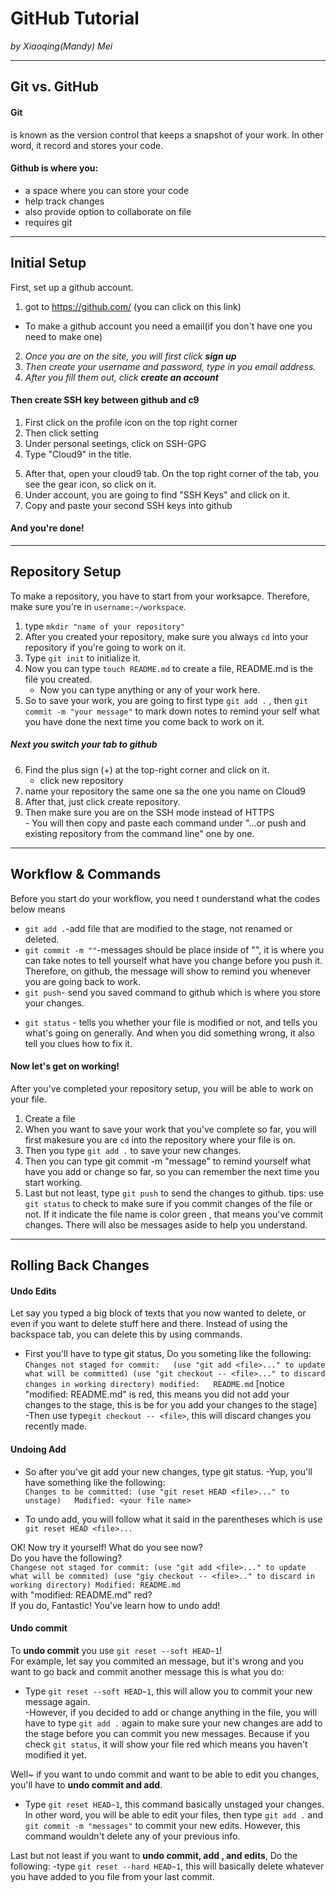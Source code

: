 # GitHub Tutorial

_by Xiaoqing(Mandy) Mei_

---
## Git vs. GitHub
#### Git     
is known as the version control that keeps a snapshot of your work. In other word, it record and stores your code.
#### Github is where you: 
- a space where you can store your code 
- help track changes
- also provide option to collaborate on file
- requires git 

<!--make sure to explain more of what git is. You can mention that it is a version control and expand more on that!-->
---
## Initial Setup
First, set up a github account.
1) got to https://github.com/ (you can click on this link)  
- To make a github account you need a email(if you don't have one you need to make one)
2) _Once you are on the site, you will first click **sign up**_
3) _Then create your username and password, type in you email address._
4) _After you fill them out, click **create an account**_

#### Then create SSH key between github and c9  
1) First click on the profile icon on the top right corner
2) Then click setting
3) Under personal seetings, click on SSH-GPG
4) Type "Cloud9" in the title.  
<!--make sure to explain why do we use SSH key instead of HTTPS key-->
 
5) After that, open your cloud9 tab. On the top right corner of the tab, you see the gear icon, so click on it.  
6) Under account, you are going to find "SSH Keys" and click on it.
7) Copy and paste your second SSH keys into github
#### And you're done!
---
## Repository Setup
To make a repository, you have to start from your worksapce. Therefore, make sure you're in `username:~/workspace`.  
1) type `mkdir "name of your repository"` 
2) After you created your repository, make sure you always `cd` into your repository if you're going to work on it.  
3) Type `git init` to initialize it.
4) Now you can type `touch README.md` to create a file, README.md is the file you created.
      - Now you can type anything or any of your work here.  
5) So to save your work, you are going to first type `git add .` , then `git commit -m "your message"` to mark down notes to remind your self what you have done the next time you come back to work on it.  
##### Next you switch your tab to github
6) Find the plus sign (+) at the top-right corner and click on it.
      - click new repository
7) name your repository the same one sa the one you name on Cloud9
8) After that, just click create repository.
9) Then make sure you are on the SSH mode instead of HTTPS  
        - You will then copy and paste each command under "...or push and existing repository from the command line" one by one.

---
## Workflow & Commands
Before you start do your workflow, you need t ounderstand what the codes below means  
- `git add .`-add file that are modified to the stage, not renamed or deleted.  
- `git commit -m ""`-messages should be place inside of "", it is where you can take notes to tell yourself what have you change before you push it. Therefore, on github, the message will show to remind you whenever you are going back to work.  
- `git push`- send you saved command to github which is where you store your changes. 
<!--explain why you type `git push -u origin master` first and then `git push`-->
- `git status` - tells you whether your file is modified or not, and tells you what's going on generally. And when you did something wrong, it also tell you clues how to fix it. <!--I don't think it tells you whether you did something wrong or not-->
#### Now let's get on working!

After you've completed your repository setup, you will be able to work on your file.
1. Create a file
2. When you want to save your work that you've complete so far, you will first makesure you are `cd` into the repository where your file is on.
3. Then you type `git add .` to save your new changes. <!--it is not exacly saving, it is more of adding your work to the staging area-->
4. Then you can type git commit -m "message" to remind yourself what have you add or change so far, so you can remember the next time you start working.
5. Last but not least, type `git push` to send the changes to github.
tips: use `git status` to check to make sure if you commit changes of the file or not. If it indicate the file name is color green , that means you've commit changes. There will also be messages aside to help you understand.



---
## Rolling Back Changes
#### Undo Edits  
Let say you typed a big block of texts that you now wanted to delete, or even if you want to delete stuff here and there. Instead of using the backspace tab, you can delete this by using commands. 
- First you'll have to type git status, Do you someting like the following:  
     `Changes not staged for commit:  
         (use "git add <file>..." to update what will be committed)
         (use "git checkout -- <file>..." to discard changes in working directory)
                  modified:   README.md` [notice "modified: README.md" is red, this means you did not add your changes to the stage, this is be for you add your changes to the stage]  
-Then use type`git checkout -- <file>`, this will discard changes you recently made.

#### Undoing Add
- So after you've git add your new changes, type git status.
     -Yup, you'll have something like the following:  
      `Changes to be committed: (use "git reset HEAD <file>..." to unstage)  
             Modified: <your file name>`

- To undo add, you will follow what it said in the parentheses which is use `git reset HEAD <file>...`  
 
OK! Now try it yourself! What do you see now?  
Do you have the following?  
`Changese not staged for commit: (use "git add <file>..." to update what will be commited) (use "giy checkout -- <file>.." to discard in working directory)
        Modified: README.md`   
with "modified: README.md" red?  
If you do, Fantastic! You've learn how to undo add!

#### Undo commit 
To **undo commit** you use `git reset --soft HEAD~1`!  
For example, let say you commited an message, but it's wrong and you want to go back and commit another message this is what you do:
- Type `git reset --soft HEAD~1`, this will allow you to commit your new message again.   
       -However, if you decided to add or change anything in the file, you will have to type `git add .` again to make sure your new changes are add to the stage before you can commit you new messages. Because if you check `git status`, it will show your file red which means you haven't modified it yet.

Well~ if you want to undo commit and want to be able to edit you changes, you'll have to **undo commit and add**.
- Type `git reset HEAD~1`, this command basically unstaged your changes. In other word, you will be able to edit your files, then type `git add .` and `git commit -m "messages"` to commit your new edits. However, this command wouldn't delete any of your previous info.

Last but not least if you want to **undo commit, add , and edits**, Do the following:
-type `git reset --hard HEAD~1`, this will basically delete whatever you have added to you file from your last commit.

<!--Great Job :) You were very thorough and direct with your explainations which is good for understanding. Make sure to explain more of the why with the how and the what-->

